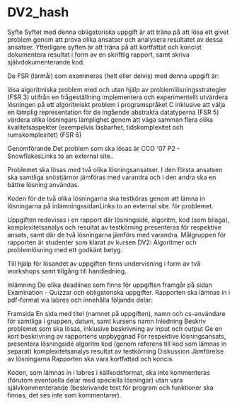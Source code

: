# DV2_hash
Syfte
Syftet med denna obligatoriska uppgift är att träna på att lösa ett givet problem genom att prova olika ansatser och analysera resultatet av dessa ansatser. Ytterligare syften är att träna på att kortfattat och koncist dokumentera resultat i form av en skriftlig rapport, samt skriva självdokumenterande kod.

De FSR (lärmål) som examineras (helt eller delvis) med denna uppgift är:

lösa algoritmiska problem med och utan hjälp av problemlösningsstrategier (FSR 3)
utifrån en frågeställning implementera och experimentellt utvärdera lösningen på ett algoritmiskt problem i programspråket C inklusive att välja en lämplig representation för de ingående abstrakta datatyperna (FSR 5)
värdera olika lösningars lämplighet genom att väga samman flera olika kvalitetsaspekter (exempelvis läsbarhet, tidskomplexitet och rumskomplexitet) (FSR 6)
 

Genomförande
Det problem som ska lösas är CCO '07 P2 - SnowflakesLinks to an external site..

Problemet ska lösas med två olika lösningsansatser. I den första ansatsen ska samtliga snöstjärnor jämföras med varandra och i den andra ska en bättre lösning användas.

Koden för de två olika lösningarna ska testköras genom att lämna in lösningarna på inlämningssidanLinks to an external site. för problemet.

Uppgiften redovisas i en rapport där lösningsidé, algoritm, kod (som bilaga), komplexitetsanalys och resultat av testkörning presenteras för respektive ansats, samt där de två lösningarna jämförs med varandra. Målgruppen för rapporten är studenter som klarat av kursen DV2: Algoritmer och problemlösning med ett godkänt betyg.

Till hjälp för lösandet av uppgiften finns undervisning i form av två workshops samt tillgång till handledning.

 

Inlämning
De olika deadlines som finns för uppgiften framgår på sidan Examination - Quizzar och obligatoriska uppgifter. Rapporten ska lämnas in i pdf-format via labres och innehålla följande delar:

Framsida
En sida med titel (namnet på uppgiften), namn och cs-användare för samtliga i gruppen, datum, samt kursens namn
Inledning
Beskriv problemet som ska lösas, inklusive beskrivning av input och output
Ge en kort beskrivning av rapportens uppbyggnad
För respektive lösningsansats, presentera
lösningsidé
algoritm
kod (genom referens till kod som lämnas in separat)
komplexitetsanalys
resultat av testkörning
Diskussion
Jämförelse av lösningarna
Rapporten ska vara kortfattad och koncis. 

Koden, som lämnas in i labres i källkodsformat, ska inte kommenteras (förutom eventuella delar med speciella lösningar) utan vara självkommenterande (beskrivande text för program och funktioner ska finnas, det ses inte som kommentarer).
